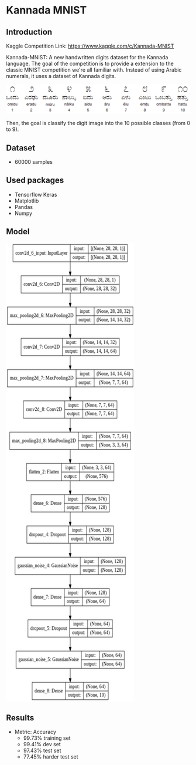 # Kannada MNIST

## Introduction

Kaggle Competition Link: https://www.kaggle.com/c/Kannada-MNIST

Kannada-MNIST: A new handwritten digits dataset for the Kannada language.
The goal of the competition is to provide a extension to the classic MNIST competition we're all familiar with. Instead of using Arabic numerals, it uses a dataset of Kannada digits.

<img src="images/kannada_digits.png" alt="Kannada Digits">

Then, the goal is classify the digit image into the 10 possible classes (from 0 to 9).

## Dataset

- 60000 samples

## Used packages

- Tensorflow Keras
- Matplotlib
- Pandas
- Numpy

## Model

<img src="images/model_plot.png" alt="Model Plot" width="350" height="1250">

## Results

* Metric: Accuracy
	* 99.73% training set
	* 99.41% dev set
	* 97.43% test set
	* 77.45% harder test set
